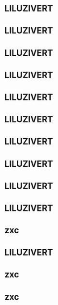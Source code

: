 # LILUZIVERT
# LILUZIVERT
# LILUZIVERT
# LILUZIVERT
# LILUZIVERT
# LILUZIVERT
# LILUZIVERT
# LILUZIVERT
# LILUZIVERT
# LILUZIVERT
# zxc
# LILUZIVERT
# zxc
# zxc
